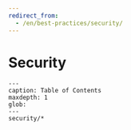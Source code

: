 ```yaml
---
redirect_from:
  - /en/best-practices/security/
---
```


# Security

```{toctree}
---
caption: Table of Contents
maxdepth: 1
glob:
---
security/*
```
